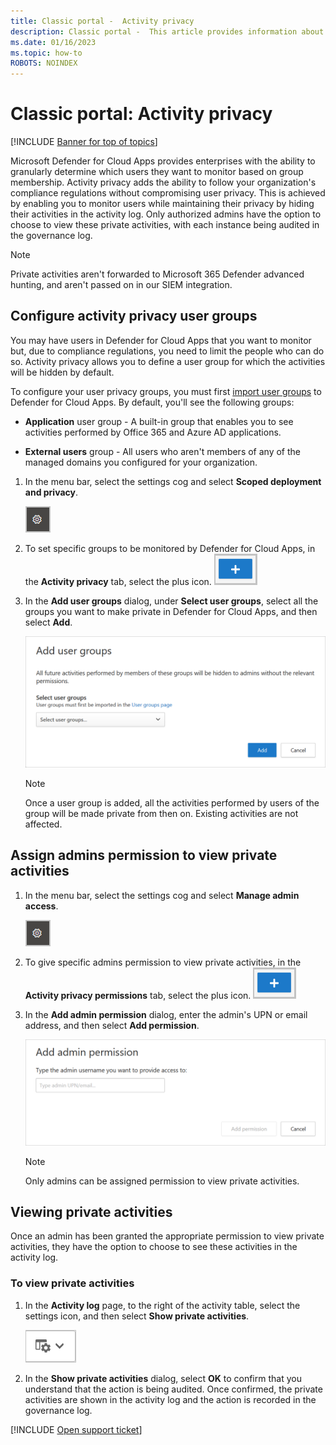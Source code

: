 ```yaml
---
title: Classic portal -  Activity privacy
description: Classic portal -  This article provides information about how to configure your activity monitoring to comply with your user privacy policy.
ms.date: 01/16/2023
ms.topic: how-to
ROBOTS: NOINDEX
---
```

# Classic portal: Activity privacy

[!INCLUDE [Banner for top of topics](includes/banner.md)]

Microsoft Defender for Cloud Apps provides enterprises with the ability to granularly determine which users they want to monitor based on group membership. Activity privacy adds the ability to follow your organization's compliance regulations without compromising user privacy. This is achieved by enabling you to monitor users while maintaining their privacy by hiding their activities in the activity log. Only authorized admins have the option to choose to view these private activities, with each instance being audited in the governance log.

>[!NOTE]
> Private activities aren't forwarded to Microsoft 365 Defender advanced hunting, and aren't passed on in our SIEM integration.

## Configure activity privacy user groups

You may have users in Defender for Cloud Apps that you want to monitor but, due to compliance regulations, you need to limit the people who can do so. Activity privacy allows you to define a user group for which the activities will be hidden by default.

To configure your user privacy groups, you must first [import user groups](user-groups.md) to Defender for Cloud Apps. By default, you'll see the following groups:

- **Application** user group -  A built-in group that enables you to see activities performed by Office 365 and Azure AD applications.

- **External users** group - All users who aren't members of any of the managed domains you configured for your organization.

1. In the menu bar, select the settings cog and select **Scoped deployment and privacy**.

    ![settings icon.](media/classic-settings-icon.png)

1. To set specific groups to be monitored by Defender for Cloud Apps, in the **Activity privacy** tab, select the plus icon.
    ![icon.](media/classic-plus-icon.png)

1. In the **Add user groups** dialog, under **Select user groups**, select all the groups you want to make private in Defender for Cloud Apps, and then select **Add**.

    ![Screenshot showing the add user groups dialog box.](media/classic-activity-privacy-add-user-groups.png)

    > [!NOTE]
    > Once a user group is added, all the activities performed by users of the group will be made private from then on. Existing activities are not affected.

## Assign admins permission to view private activities

1. In the menu bar, select the settings cog and select **Manage admin access**.

    ![settings icon.](media/classic-settings-icon.png)

1. To give specific admins permission to view private activities, in the **Activity privacy permissions** tab, select the plus icon.
    ![icon.](media/classic-plus-icon.png)

1. In the **Add admin permission** dialog, enter the admin's UPN or email address, and then select **Add permission**.

    ![Screenshot showing the add admin permission dialog box.](media/classic-activity-privacy-add-admin-permission.png)

    > [!NOTE]
    > Only admins can be assigned permission to view private activities.

## Viewing private activities

Once an admin has been granted the appropriate permission to view private activities, they have the option to choose to see these activities in the activity log.

### To view private activities

1. In the **Activity log** page, to the right of the activity table, select the settings icon, and then select **Show private activities**.

    ![Screenshot showing the activity log settings icon.](media/classic-activity-privacy-view-settings-icon.png)

1. In the **Show private activities** dialog, select **OK** to confirm that you understand that the action is being audited. Once confirmed, the private activities are shown in the activity log and the action is recorded in the governance log.

[!INCLUDE [Open support ticket](includes/support.md)]
